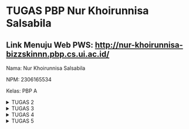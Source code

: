 # TUGAS PBP Nur Khoirunnisa Salsabila

## Link Menuju Web PWS: http://nur-khoirunnisa-bizzskinnn.pbp.cs.ui.ac.id/


Nama: Nur Khoirunnisa Salsabila

NPM: 2306165534

Kelas: PBP A

<details>
  <summary>TUGAS 2</summary>
 
 # **TUGAS 2**

Link Menuju Web PWS: http://nur-khoirunnisa-bizzskinnn.pbp.cs.ui.ac.id/

Nama: Nur Khoirunnisa Salsabila

NPM: 2306165534

Kelas: PBP A
  

### **No.1 Jelaskan bagaimana cara kamu mengimplementasikan checklist di atas secara step-by-step (bukan hanya sekadar mengikuti tutorial).**

Proses Pembuatan Proyek Django dan Inisiasi Proyek Django
1. Membuat direktori baru dengan nama ```happy-skin``` pada dekstop.
2. Membuka folder happy-skin dalam VSCode, kemudian membuka terminal shell (unix) atau git bash.
3. Buat virtual environment dengan menjalankan _command_ berikut:
 
   ```python -m venv env```
4. Mengaktifkan atau menyalakan virtual environment Python baru dengan _command_:
   
   ```env\Scripts\activate```
5. Mempersiapkan _Dependencies_ dengan cara membuat ```requirements.txt``` pada direktori ```happy-skin``` kemudian menambahkan isi _dependencies_
  ```
   django
   gunicorn
   whitenoise
   psycopg2-binary
   requests
   urllib3
  ```
6. Lanjutkan dengan melakukan instalasi ```requirements``` dengan _command_ berikut:

   ```pip install -r requirements.txt```
7. Membuat Proyek Django dengan nama ```happy_skin``` dengan _command_ berikut:

   ```django-admin startproject happy_skin .```
8. Menambahkan string ```ALLOWED_HOSTS = ["localhost", "127.0.0.1"]``` pada ```ALLOWED_HOSTS``` di
    ```settings.py```
9. Membuat aplikasi ```main``` dengan _command_:
    ```python manage.py startapp main```
10. Menambahkan nama aplikasi ke ```INSTALLED_APPS``` pada file ```settings.py``` di direktori ```happy-skin```
11. Me-_routing_ url pada file ```urls.py``` di direktori ```happy-skin``` sehingga isi file ```urls.py``` sekarang menjadi:
    ```
    from django.contrib import admin
    from django.urls import path, include
    urlpatterns = [
        path('admin/', admin.site.urls),
        path('', include('main.urls')),
    ]
12. Mengubah models.py menjadi:
     ```
    from django.db import models

    class Product(models.Model):
    name = models.CharField(max_length=255)
    price = models.IntegerField()
    description = models.TextField()
    stock = models.IntegerField()
    rating = models.DecimalField(max_digits=3, decimal_places=2, null=True, blank=True)
    ```
13. Melakukan migrasi dengan command:
    ```
    python manage.py makemigrations
    python manage.py migrate
    ```
14. Membuat direktori templates dan template ``html`` untuk laman ``main``:
    ```
      <h1>{{ app_name }} Happy Skin </h1>
      <h5>Name: </h5>
      <p>{{ name }}<p>
      <h5>NPM: </h5>
      <p>{{ npm }}<p>  
      <h5>Class: </h5>
      <p>{{ class }}<p>
    ```
15. Menambahkan fungsi untuk me-_render_ laman main pada file ``views.py`` di direktori ``main``:
    ```
      from django.shortcuts import render

      def show_main(request):
          context = {
              'app name': 'Happy Skin',
              'name': 'Nur Khoirunnisa Salsabila',
              'npm' : '2306165534',
              'class': 'PBP A'
          }

          return render(request, "main.html", context)
    ```
16. Melakukan _routing_ pada aplikasi ``main`` pada file ``urls.py`` di direktori ``main``:
    ```
    from django.urls import path
    from main.views import show_main
    
    app_name = 'main'
    
    urlpatterns = [
        path('', show_main, name='show_main'),
    ]
    ```
17. Mencoba menjalankan aplikasi pada _localhost_ dengan _command_:
    ```python manage.py runserver```
18. Membuat repository GitHub baru dengan nama ```icha-ecommerce``` dan visibilitas publik.
19. Menginisiasi direktori lokal ```happy-skin``` sebagai repositori Git
20. Menambahkan berkas ``.gitignore`` dan mengisinya dengan teks berikut:

```
  # Django
  *.log
  *.pot
  *.pyc
  __pycache__
  db.sqlite3
  media
  
  # Backup files
  *.bak
  
  # If you are using PyCharm
  # User-specific stuff
  .idea/**/workspace.xml
  .idea/**/tasks.xml
  .idea/**/usage.statistics.xml
  .idea/**/dictionaries
  .idea/**/shelf
  
  # AWS User-specific
  .idea/**/aws.xml
  
  # Generated files
  .idea/**/contentModel.xml
  .DS_Store
  
  # Sensitive or high-churn files
  .idea/**/dataSources/
  .idea/**/dataSources.ids
  .idea/**/dataSources.local.xml
  .idea/**/sqlDataSources.xml
  .idea/**/dynamic.xml
  .idea/**/uiDesigner.xml
  .idea/**/dbnavigator.xml
  
  # Gradle
  .idea/**/gradle.xml
  .idea/**/libraries
  
  # File-based project format
  *.iws
  
  # IntelliJ
  out/
  
  # JIRA plugin
  atlassian-ide-plugin.xml
  
  # Python
  *.py[cod]
  *$py.class
  
  # Distribution / packaging
  .Python build/
  develop-eggs/
  dist/
  downloads/
  eggs/
  .eggs/
  lib/
  lib64/
  parts/
  sdist/
  var/
  wheels/
  *.egg-info/
  .installed.cfg
  *.egg
  *.manifest
  *.spec
  
  # Installer logs
  pip-log.txt
  pip-delete-this-directory.txt
  
  # Unit test / coverage reports
  htmlcov/
  .tox/
  .coverage
  .coverage.*
  .cache
  .pytest_cache/
  nosetests.xml
  coverage.xml
  *.cover
  .hypothesis/
  
  # Jupyter Notebook
  .ipynb_checkpoints
  
  # pyenv
  .python-version
  
  # celery
  celerybeat-schedule.*
  
  # SageMath parsed files
  *.sage.py
  
  # Environments
  .env
  .venv
  env/
  venv/
  ENV/
  env.bak/
  venv.bak/
  
  # mkdocs documentation
  /site
  
  # mypy
  .mypy_cache/
  
  # Sublime Text
  *.tmlanguage.cache
  *.tmPreferences.cache
  *.stTheme.cache
  *.sublime-workspace
  *.sublime-project
  
  # sftp configuration file
  sftp-config.json
  
  # Package control specific files Package
  Control.last-run
  Control.ca-list
  Control.ca-bundle
  Control.system-ca-bundle
  GitHub.sublime-settings
  
  # Visual Studio Code
  .vscode/*
  !.vscode/settings.json
  !.vscode/tasks.json
  !.vscode/launch.json
  !.vscode/extensions.json
  .history
```
21. Melakukan ``add``, ``commit``, dan ``push`` dari direktori repositori lokal.
22. Mengakses halaman PWS dan membuat proyek baru dengan menekan tombol ```Create New Project```. Kemudian, isi ``Project Name`` dengan ``bizzskinnn``, lalu tekan ``Create New Project`` yang ada di bawahnya.
23. Menambahkan URL _deployment_ PWS pada file ``settings.py`` dan bagian ``ALLOWED_HOSTS`` sehingga menjadi:
    ```ALLOWED_HOSTS = ["localhost", "127.0.0.1", "nur-khoirunnisa-bizzskinnn.pbp.cs.ui.ac.id"]```
24. Menjalankan 3 perintah ini untuk push ke PWS:
    ```
    git remote add pws http://pbp.cs.ui.ac.id/nur.khoirunnisa/bizzskinnn
    git branch -M master
    git push pws master
    ```

### **No. 2 Buatlah bagan yang berisi _request client_ ke web aplikasi berbasis Django beserta responnya dan jelaskan pada bagan tersebut kaitan antara ``urls.py``, ``views.py``, ``models.py``, dan berkas ``html``.**
![Untitled](https://github.com/user-attachments/assets/2ae76eab-89fe-4ce8-9b79-954e93050457)



### **No. 3 Jelaskan fungsi git dalam pengembangan perangkat lunak!**

Git adalah alat yang membantu pengembang perangkat lunak mengelola dan melacak perubahan kode secara efisien. Dalam sebuah tim, Git memungkinkan setiap anggota untuk bekerja secara mandiri pada berbagai bagian proyek tanpa saling mengganggu. Dengan sistem ini, setiap perubahan yang dilakukan akan tersimpan dalam catatan yang jelas, sehingga memudahkan untuk kembali ke versi sebelumnya jika diperlukan. Git juga mendukung pengembangan paralel dengan fitur _branching_, yang memungkinkan pengembangan fitur baru secara terpisah sebelum digabungkan kembali ke proyek utama (_merge_). Git juga sering digunakan bersama dengan alat CI/CD (_Continuous Integration_/_Continuous Deployment_) untuk mengotomatisasi pengujian dan penyebaran kode. Setiap kali kode di-_commit_, CI/CD dapat otomatis menjalankan tes dan menyebarkan versi terbaru aplikasi ke server.
Kemudian, jika terjadi kesalahan atau _bug_ Git memungkinkan pengembang untuk kembali ke versi sebelumnya dari kode yang diketahui berfungsi dengan baik, sehingga dapat mengurangi risiko kehilangan kode atau waktu ketika menghadapi masalah. Lalu, Git adalah sistem kontrol versi terdistribusi, artinya setiap pengembang memiliki salinan lengkap dari seluruh riwayat proyek. Pada Git, setiap perubahan pada kode disertai dengan pesan _commit_ yang mendokumentasikan apa yang telah dilakukan, sehingga memudahkan untuk melacak histori pengembangan proyek dan memahami alasan di balik perubahan tertentu.

### **No. 4 Menurut Anda, dari semua framework yang ada, mengapa framework Django dijadikan permulaan pembelajaran pengembangan perangkat lunak?**

Menurut saya mengapa _framework_ Django yang dijadikan permulaan pembelajaran pengembangan perangkat lunak adalah karena pertama Django punya banyak fitur _built-in _yang siap pakai ('_batteries included_'), sehingga memungkinkan para pemula untuk langsung fokus pada pengembangan aplikasi tanpa perlu menghabiskan banyak waktu untuk mengatur hal-hal dasar. Kedua, Django dikenal memiliki dokumentasi yang sangat lengkap dan mudah dipahami, sehingga akan sangat membantu pemula yang sedang belajar karena mereka bisa dengan cepat menemukan panduan atau contoh penggunaan fitur-fitur yang ada. Ketiga, Django punya pola arsitektur MVT (_Model-View-Template_) yang membantu pemula memahami konsep dasar dalam pengembangan aplikasi web. Keempat, Django digunakan oleh banyak perusahaan besar dan proyek _open-source_, yang berarti belajar Django memberi pemula pengalaman langsung dengan teknologi yang relevan di industri. Kelima, Django memiliki komunitas yang besar dan aktif, sehingga memudahkan pemula untuk mendapatkan bantuan, menemukan tutorial, atau mengakses berbagai pustaka tambahan yang bisa mempercepat proses belajar.

### **No. 5 Mengapa model pada Django disebut sebagai ORM?**
Model pada Django disebut sebagai ORM (_Object-Relational Mapping_) karena Django menggunakan teknik pemetaan objek relasional untuk menghubungkan antara tabel dalam basis data relasional (seperti MySQL, PostgreSQL, SQLite, dll.) dengan objek-objek dalam bahasa pemrograman Python. ORM memungkinkan pengembang untuk bekerja dengan data menggunakan objek Python daripada menulis query SQL secara langsung. Sederhananya, ORM Django hanyalah cara untuk membuat SQL secara _pythonic_ untuk mengambil dan memanipulasi data dari database. Kemudian mendapatkan hasil dengan gaya pemrograman Python yang mudah dipahami. 

</details>

<details>
  <summary>TUGAS 3</summary>

# **TUGAS 3**

Link Menuju Web PWS: http://nur-khoirunnisa-bizzskinnn.pbp.cs.ui.ac.id/

Nama: Nur Khoirunnisa Salsabila

NPM: 2306165534

Kelas: PBP A

### **1. Jelaskan mengapa kita memerlukan data delivery dalam pengimplementasian sebuah platform?**

Data delivery sangat penting dalam pengembangan platform, terutama yang berbasis web atau aplikasi. Data tidak hanya disimpan, tetapi juga perlu dikirim dan diterima antara server dan client (baik itu browser maupun aplikasi). Sebagai contoh, ketika user melakukan request untuk melihat produk, server akan mengirimkan data produk tersebut ke client untuk ditampilkan. Tanpa data delivery yang efisien, interaksi antara user dan platform akan terganggu, yang dapat berdampak buruk pada pengalaman pengguna.

Data tidak hanya disajikan secara visual dalam bentuk HTML, tetapi juga perlu diantarkan (dikirim dan diterima) dalam format yang sesuai. Pada platform modern, JSON dan XML menjadi format yang umum digunakan untuk mengirim data dalam bentuk yang mudah dipahami oleh berbagai aplikasi dan sistem, terutama selama interaksi antara client dan server.

Kaitan data delivery dalam pengembangan platform dapat dijelaskan sebagai berikut:

* Dalam pengembangan platform seperti aplikasi e-commerce, setiap kali user menambahkan produk ke keranjang atau mengecek daftar produk, platform harus mengirimkan data tersebut dari server ke client (browser atau aplikasi mobile).
* Data ini bisa dikirim dalam bentuk JSON atau XML, tergantung kebutuhan, untuk menyampaikan informasi seperti harga, deskripsi, atau rating produk.
* Penggunaan XML dan JSON dalam proses data delivery memastikan bahwa data yang dikirimkan dari server dapat diinterpretasikan dengan benar oleh client, begitu juga sebaliknya.

Oleh karena itu, hubungan data delivery dengan pengembangan platform adalah memastikan informasi dapat disampaikan dengan tepat dari satu bagian sistem ke bagian lainnya (misalnya dari server ke browser) menggunakan format data yang efisien seperti JSON atau XML.


### **2. Menurutmu, mana yang lebih baik antara XML dan JSON? Mengapa JSON lebih populer dibandingkan XML?**

| Kriteria         | XML (Extensible Markup Language)                                   | JSON (JavaScript Object Notation)                                |
|------------------|--------------------------------------------------------------------|-----------------------------------------------------------------|
| Struktur         | Berbasis tag mirip dengan HTML, lebih verbose karena setiap data ditutup dengan tag. | Berbasis key-value pairs, lebih sederhana dan mudah dibaca manusia. |
| Ukuran           | Lebih besar karena adanya penutup tag untuk setiap elemen.         | Lebih kecil dan ringan dibandingkan XML karena tidak ada tag penutup. |
| Kecepatan Parsing| Parsing cenderung lebih lambat karena struktur yang lebih kompleks. | Parsing lebih cepat, terutama dalam aplikasi berbasis JavaScript. |
| Dukungan         | Banyak digunakan di sistem enterprise dan lama.                    | Lebih banyak digunakan di aplikasi modern dan web service.        |
| Ekstensi         | Mendukung skema yang lebih kompleks, dapat menampung data terstruktur yang lebih dalam. | Terbatas pada data yang lebih sederhana. Namun, mudah dikombinasikan dengan format lain. |
| Penggunaan       | Cocok untuk dokumen besar dan data yang memerlukan validasi skema. | Lebih cocok untuk data ringan dan komunikasi antara client-server. |
| Keamanan         | Cenderung lebih rentan terhadap serangan XML External Entity (XXE) dan parsing lebih rumit. | Lebih aman secara default, namun masih perlu validasi untuk memastikan keamanan. |
| Populer untuk    | Aplikasi legacy dan enterprise systems.                            | Aplikasi web modern, API, dan mobile apps.                        |

### Kesimpulan: Mana yang Lebih Baik antara XML dan JSON?

Sebenarnya hal ini kembali lagi ke kebutuhan masing-masing.

   * Jika bekerja dengan aplikasi web modern, terutama yang melibatkan banyak interaksi client-server dan JavaScript, JSON adalah opsi yang lebih baik dibandingkan XML. Mengapa? Hal ini dikarenakan JSON lebih ringkas, cepat, dan mudah  digunakan di banyak platform.
   * Namun, jika perlu mengelola dokumen yang sangat terstruktur dan kompleks dengan banyak validasi skema, XML mungkin lebih cocok karena XML mendukung lebih banyak fitur yang dibutuhkan untuk dokumen yang lebih rumit.
   * Akan tetapi, JSON lebih baik dalam hal kecepatan, kesederhanaan, dan efisiensi, sehingga bisa disimpulkan JSON lebih baik dibandingkan XML.

### Mengapa JSON Lebih Populer Dibandingkan XML?

   * JSON memiliki sintaks yang lebih sederhana dan lebih ringan dibandingkan dengan format lain seperti XML. Hal ini membuatnya lebih efisien.
   * JSON lebih mudah dibaca sehingga sangat membantu saat debugging
   * Hampir semua bahasa pemrograman modern memiliki dukungan bawaan untuk parsing dan menghasilkan JSON.
   * JSON dapat di-parse dengan mudah oleh JavaScript, bahasa yang digunakan di mayoritas webapp.


### **3. Jelaskan fungsi dari method is_valid() pada form Django dan mengapa kita membutuhkan method tersebut?**

Method `is_valid()` di Django digunakan untuk memastikan data yang diinput oleh pengguna sesuai dengan aturan yang sudah ditetapkan di form. Kalau data yang dimasukkan benar/data yang dimasukkan valid, method ini akan mengembalikan `True`, dan kita bisa lanjut menyimpan datanya ke database. Tapi kalau ada yang salah/data tidak valid, Django akan kasih pesan error yang relevan supaya pengguna tahu apa yang perlu diperbaiki. Fungsi ini sangat penting supaya data yang masuk selalu sesuai (integritas data terjamin) dan memastikan bahwa data yang masuk ke database sesuai dengan aturan yang telah ditentukan, sehingga pengembang tidak perlu menulis validasi secara manual untuk setiap input pengguna. Jadi, semuanya lebih aman dan terkontrol.

### **4. Mengapa kita membutuhkan csrf_token saat membuat form di Django? Apa yang dapat terjadi jika kita tidak menambahkan csrf_token pada form Django? Bagaimana hal tersebut dapat dimanfaatkan oleh penyerang?**

`csrf_token` adalah nilai unik yang dihasilkan secara acak dan disematkan ke dalam form sebagai lapisan keamanan tambahan. Token ini melindungi aplikasi dari serangan CSRF (Cross-Site Request Forgery) dengan memastikan bahwa setiap permintaan yang dikirim berasal dari pengguna yang sah, bukan dari penyerang yang mencoba mengeksploitasi sesi pengguna yang telah diautentikasi. Ketika server menerima permintaan, token yang dikirim akan diperiksa apakah sesuai dengan token yang disimpan di sesi pengguna. Jika token tidak valid atau tidak ada, permintaan akan ditolak, sehingga mencegah tindakan berbahaya yang mungkin dilakukan oleh penyerang. Tanpa `csrf_token`, seorang penyerang bisa memanfaatkan sesi pengguna yang valid untuk menjalankan aksi yang tidak diinginkan, seperti mengubah data atau melakukan transaksi tanpa sepengetahuan pengguna, dengan memanfaatkan link jahat.

### **5. Jelaskan bagaimana cara kamu mengimplementasikan checklist di atas secara step-by-step (bukan hanya sekadar mengikuti tutorial).**

1. **Membuat Forms**
   * Membuat file ``forms.py`` pada direktori ``main`` 
   * Tambahkan fields dari ``forms`` yang berasal dari class ``Product`` yang telah dideklarasikan di models.py.
   ```
   from django.forms import ModelForm
   from main.models import Product

   class ProductForm(ModelForm):
       class Meta:
           model = Product
           fields = ["name", "price", "description", "skin_type", "stock", "rating"]
  
2. Membuat method/fungsi baru di ``views.py`` dengan nama ``create_product``untuk menambah entri database pada direktori ``main``
   ```
   def create_product(request):
    form = ProductForm(request.POST or None)

    if form.is_valid() and request.method == "POST":
        form.save()
        return redirect('main:show_main')
    else:
        print(form.errors)

    context = {'form': form}
    return render(request, "create_product.html", context)


  Fungsi ini nantinya akan merender tampilan dari form pada sebuah template HTML.
   
3. Membuat template HTML untuk ``create_product`` sebagai template untuk form yang akan dirender oleh fungsi ``create_product``
   ```
   {% extends 'base.html' %} 
   {% block content %}
   <h1>Add New Product</h1>
   
   <form method="POST">
     {% csrf_token %}
     <table>
       {{ form.as_table }}
       <tr>
         <td></td>
         <td>
           <input type="submit" value="Add Product" />
         </td>
       </tr>
     </table>
   </form>
   
   {% endblock %}
   

4. Menambahkan folder ``templates`` di direktori utama dan ``base.html`` sebagai basis dari laman-laman lain
   
5. Menambahkan lokasi folder ``templates`` tersebut ke ``settings.py`` di direktori ``happyskin``
   ```
   ...
   'DIRS': [BASE_DIR / 'templates'],
   ...

6. Mengimplementasikan database ke dalam laman utama ``main.html`` dan juga menjadi perpanjangan dari ``base.html`` di direktori utama
   ```
   ...
       <table>
            <tr>
                <th class="nama-produk">Nama Produk</th>
                <th class="harga-produk">Harga Produk</th>
                <th class="deskripsi-produk">Deskripsi Produk</th>
                <th class="tipe-kulit">Tipe Kulit</th>
                <th class="stok-produk">Stok Produk</th>
                <th class="rating-produk">Rating Produk</th>
            </tr>
            {% for product in products %}
            <tr>
                <td class="nama-produk">{{ product.name }}</td>
                <td class="harga-produk">{{ product.price }}</td>
                <td class="deskripsi-produk">{{ product.description }}</td>
                <td class="tipe-kulit">{{ product.skin_type }}</td>
                <td class="stok-produk">{{ product.stock }}</td>
                <td class="rating-produk">{{ product.rating }}</td>
            </tr>
            {% endfor %}
        </table>
        ...
   
7. Menambahkan Button pada ``main.html``
   ```
   <a href="{% url 'main:create_product' %}">
            <button>Tambah Produk Baru</button>
        </a>
  tombol pada halaman ``main.html`` nantinya akan mengarahkan pengguna ke halaman yang berisi form untuk menambahkan produk. 
  
8. Menambahkan Fungsi/Method Tampilan dalam Format XML, JSON, XML id, dan JSON id pada file di ``views.py`` pada direktori ``main``
   ```
   def show_xml(request):
    data = Product.objects.all()
    return HttpResponse(serializers.serialize("xml", data), content_type="application/xml")

   def show_json(request):
       data = Product.objects.all()
       return HttpResponse(serializers.serialize("json", data), content_type="application/json")
   
   def show_xml_by_id(request, id):
       data = Product.objects.filter(pk=id)
       return HttpResponse(serializers.serialize("xml", data), content_type="application/xml")
   
   def show_json_by_id(request, id):
       data = Product.objects.filter(pk=id)
       return HttpResponse(serializers.serialize("json", data), content_type="application/json")
  Fungsi ini akan mengambil data dari database menggunakan serializer dan mengubahnya menjadi format XML atau JSON.
   
9. Merouting URL yang bersangkutan di file ``urls.py`` pada direktori ``main``
   ```
   urlpatterns = [
    path('', show_main, name='show_main'),
    path('create-product', create_product, name='create_product'),
    path('xml/', show_xml, name='show_xml'),
    path('json/', show_json, name='show_json'),
    path('xml/<str:id>/', show_xml_by_id, name='show_xml_by_id'),
    path('json/<str:id>/', show_json_by_id, name='show_json_by_id'),
   ]
   
10. Menjalankan aplikasi pada localhost dengan command:
    ```
    pyhthon manage.py runserver

11. Membuka ``http://localhost:8000/`` di browser dan juga di POSTMAN 


## **Mengakses keempat URL di poin 2 menggunakan Postman, membuat screenshot dari hasil akses URL pada Postman, dan menambahkannya ke dalam README.md.**

### Postman XML
![image](https://github.com/user-attachments/assets/93a6cd2b-8914-44a4-98d8-78a50ea878d9)
### Postman JSON
![image](https://github.com/user-attachments/assets/ac237e68-77c0-40f7-ac2d-98b492b7b623)
### Postman XML By ID
![image](https://github.com/user-attachments/assets/9faf96b0-0957-4ee1-a8ad-ada2f2667c3e)
### Postman JSON By ID
![image](https://github.com/user-attachments/assets/5ccd6173-73ba-408d-8a44-dc5d1b7c5ca6)



</details>


<details>
  <summary>TUGAS 4</summary>
 
 # **TUGAS 4**



---

## 1. **Perbedaan antara `HttpResponseRedirect()` dan `redirect()`**

* ``HttpResponseRedirect():``
  - Kelas yang digunakan untuk mengembalikan respons HTTP yang mengarahkan pengguna ke URL tertentu.
  - Membutuhkan URL sebagai argumen.
  - Penggunaan kelas ini memberikan kontrol lebih terhadap respons HTTP, terutama jika ada kebutuhan untuk menjalankan mekanisme tambahan sebelum mengirimkan respons. Dengan demikian, fungsinya lebih dari sekadar pengalihan halaman.
  - Pada fungsi ``login_user``, ``HttpResponseRedirect()`` digunakan karena saya ingin menambahkan cookie ke dalam respons sebelum mengembalikannya. Sehingga, respons dapat dimodifikasi terlebih dahulu sebelum dikirimkan kembali ke pengguna (dialihkan ke halaman ``show_main``), seperti terlihat dari cara kelas tersebut dipanggil dan disimpan dalam variabel response terlebih dahulu.
      ```python
      def login_user(request):
         if request.method == 'POST':
            form = AuthenticationForm(data=request.POST)
      
            if form.is_valid():
              user = form.get_user()
              login(request, user)
              response = HttpResponseRedirect(reverse("main:show_main"))
              response.set_cookie('last_login', str(datetime.datetime.now()))
              return response
            ...
      ```

- ``redirect()``: 
  - Fungsi shortcut yang lebih fleksibel dibanding ``HttpResponseRedirect()``.
  - Bisa menerima URL, nama view, atau objek model sebagai argumen, dan Django akan mengatur detail pengarahannya secara otomatis. Dengan demikian dapat dikatakan sebagai fungsi di Django yang membantu routing menjadi lebih sederhana.
  - Pada fungsi ``register``, saya menggunakan ``redirect()`` karena tujuannya hanya untuk langsung mengarahkan pengguna ke halaman login setelah selesai mendaftar. Saya tidak perlu menentukan URL secara spesifik atau menambahkan mekanisme tambahan. Penggunaan ``redirect()`` membuat kode lebih sederhana dan mudah dibaca, karena hanya perlu melakukan pengalihan halaman tanpa fungsionalitas tambahan.
      ```python
      def register(request):
        form = UserCreationForm()
    
        if request.method == "POST":
            form = UserCreationForm(request.POST)
            if form.is_valid():
                form.save()
                messages.success(request, 'Your account has been successfully created!')
                return redirect('main:login')
            ...
      ```

## 2. **Cara Kerja Penghubungan Model Product dengan User**

- Model `Product` memiliki field `user` yang merupakan `ForeignKey` ke model `User`. Artinya, setiap instance `Product` terkait dengan satu instance `User`.
- ForeignKey memungkinkan terjadinya hubungan banyak-ke-satu (many-to-one), yang artinya beberapa produk (Product) bisa dimiliki oleh satu pengguna (User).
- Django menyediakan mekanisme `on_delete=models.CASCADE`, yang berarti jika pengguna dihapus, semua produk terkait juga akan dihapus dari database.
  ```python
    import uuid
    from django.db import models
    from django.contrib.auth.models import User
    
    # Create your models here.
    class Product(models.Model):
        user = models.ForeignKey(User, on_delete=models.CASCADE)
    ...
  ```

- Salah satu praktik terbaik dalam web e-commerce adalah menampilkan produk sesuai dengan pengguna yang sedang login (terpersonalisasi). Oleh karena itu, di bagian `view`, produk harus difilter agar hanya produk milik pengguna yang terautentikasi yang ditampilkan. Pada fungsi `show_main`, lakukan filter produk berdasarkan `request.user`.
- Ketika pengguna membuat produk baru, produk tersebut secara otomatis akan terhubung dengan pengguna yang sedang login, karena properti user telah ditambahkan ke instance produk sebelum disimpan.
    ```python
    @login_required(login_url='/login')
    def show_main(request):
        products = Product.objects.filter(user=request.user)
    ...
  ```
    ```python
    def create_product(request):
      form = ProductForm(request.POST or None)
  
      if form.is_valid() and request.method == "POST":
          product = form.save(commit=False)
          product.user = request.user
          product.save()
          return redirect('main:show_main')
  
      context = {'form': form}
      return render(request, "create_product.html", context)
  ```

## 3. **Perbedaan antara Authentication dan Authorization & Implementasi Authentication dan Authorization di Django**

- **Authentication**
  * Proses verifikasi identitas pengguna, biasanya melalui username dan password.
- **Authorization**
  * Proses menentukan hak akses pengguna setelah mereka terautentikasi, yaitu menentukan apa yang dapat dan tidak dapat dilakukan oleh pengguna.
- **Implementasi Authentication dan Authorization di Django**
  * Contoh alurnya: Setelah pengguna login (authentication), aplikasi menentukan apa yang bisa diakses pengguna tersebut (authorization).
  * Misalnya, saya pernah mendaftar ke BizzSkin dengan username Chacha. Proses authentication akan mengecek, 'apakah ini benar-benar akun Chacha?'. Lalu, authorization akan mempertanyakan, 'apakah username Chacha memiliki izin untuk mengakses halaman admin e-commerce atau mengedit data produk?'.
  * **Authentication:**
    Django menggunakan sistem autentikasi bawaan untuk memverifikasi kredensial pengguna.
    ```python
    from django.contrib.auth import authenticate, login
    
    form = AuthenticationForm(data=request.POST)
    if form.is_valid():
        user = form.get_user()
        login(request, user)
    ```
  * **Authorization:**
    Authorization di Django menggunakan decorators dan mixins untuk mengatur hak akses pengguna. Contoh menggunakan `@login_required` decorator:
    ```python
    from django.contrib.auth.decorators import login_required
    
     @login_required(login_url='/login')
     def show_main(request):
    ```

## 4. **Bagaimana Django Mengingat Pengguna yang Telah Login, Kegunaan lain dari cookies, dan apakah semua cookies aman digunakan?**

**Cara Django Mengingat Pengguna yang Telah Login**
- Django menggunakan **sessions** dan **cookies** untuk mengingat pengguna yang telah login.

  Penjelasan:
  Setelah pengguna berhasil login, Django menggunakan mekanisme sesi (session) untuk mengidentifikasi mereka. Data sesi sebenarnya disimpan di server, sedangkan browser pengguna hanya menyimpan session ID dalam bentuk cookie. Ketika pengguna membuat permintaan (request) ke server, browser akan mengirimkan session ID tersebut, dan Django akan mencocokkannya dengan informasi di server untuk mengidentifikasi pengguna yang sedang login. Proses ini dilakukan setiap kali pengguna mengakses halaman baru tanpa perlu login ulang. 
- Saat pengguna berhasil login, Django membuat sesi baru dan menyimpan ID sesi di dalam cookie pengguna.

  Penjelasan:
  Setelah login, Django mengirimkan cookie yang berisi session ID ke browser pengguna. Django kemudian menggunakan cookie ini untuk mengakses informasi sesi. Ketika pengguna membuka halaman lain di situs web, browser secara otomatis mengirimkan cookie tersebut dalam setiap request, memungkinkan Django untuk mengenali pengguna yang telah login.
- Setiap kali pengguna membuat permintaan baru, cookie ini dikirimkan kembali ke server, dan server menggunakan ID sesi untuk mengidentifikasi pengguna tersebut.

  Penjelasan:
  Defaultnya, Django mengingat pengguna selama sesi berjalan. Jika pengguna menutup browser atau durasi sesi habis, mereka harus login kembali. Namun, Django bisa dikonfigurasi untuk memperpanjang waktu login pengguna, misalnya dengan fitur "remember me" yang memperpanjang masa aktif sesi.
  

**Kegunaan Lain dari Cookies:**

Selain digunakan untuk mengingat pengguna yang telah login, cookies memiliki berbagai kegunaan lain, antara lain:

- **Menyimpan Preferensi Pengguna:** Cookies dapat digunakan untuk menyimpan preferensi pengguna seperti tema, bahasa, atau pengaturan tampilan lainnya.
- **Pelacakan dan Analitik:** Cookies sering digunakan untuk melacak aktivitas pengguna di situs web untuk tujuan analitik dan pemasaran. Cookies bisa digunakan untuk mengumpulkan data statistik tentang pengunjung, yang kemudian dianalisis untuk mengukur performa dan meningkatkan pengalaman pengguna di situs.
- **Keranjang Belanja:** Dalam aplikasi e-commerce, cookies dapat digunakan untuk menyimpan item yang ditambahkan ke keranjang belanja oleh pengguna.
- **Personalisasi Konten:** Cookies dapat digunakan untuk menyajikan konten yang dipersonalisasi berdasarkan aktivitas dan preferensi pengguna sebelumnya. Selain itu, third-party cookies sering digunakan oleh layanan iklan untuk menampilkan iklan yang dipersonalisasi berdasarkan perilaku pengguna di berbagai situs web. 
- **Otentikasi Sesi**: Cookies digunakan untuk menyimpan token sesi yang memungkinkan pengguna tetap login saat mereka menavigasi situs web.

**Apakah Semua Cookies Aman Digunakan?**

Tidak semua cookies aman digunakan, terutama jika tidak dikonfigurasi dengan benar. Ada beberapa risiko keamanan yang terkait dengan penggunaan cookies:

- XSS (Cross-Site Scripting): Jika situs web rentan terhadap serangan XSS, penyerang dapat menyuntikkan skrip berbahaya yang mencuri cookies pengguna.
- CSRF (Cross-Site Request Forgery): Cookies dapat digunakan dalam serangan CSRF di mana penyerang membuat permintaan berbahaya atas nama pengguna yang terautentikasi.
- Penyadapan Data: Jika cookies tidak dienkripsi dan dikirim melalui koneksi HTTP yang tidak aman, mereka dapat disadap oleh penyerang.
  
**Cara Mengamankan Cookies**
Django menyediakan beberapa pengaturan untuk membuat cookies lebih aman:

- HttpOnly: Mengatur cookie sebagai HttpOnly mencegah akses cookie melalui JavaScript, mengurangi risiko XSS.
  ``SESSION_COOKIE_HTTPONLY = True``
- Secure: Mengatur cookie sebagai Secure memastikan bahwa cookie hanya dikirim melalui koneksi HTTPS, mengurangi risiko penyadapan data.
  ``SESSION_COOKIE_SECURE = True``
- SameSite: Mengatur atribut SameSite pada cookie membantu mencegah serangan CSRF dengan membatasi pengiriman cookie ke permintaan lintas situs.
  ``SESSION_COOKIE_SAMESITE = 'Lax'``

*Kesimpulan:*
Cookies yang mengandung informasi sensitif, seperti session ID, sebaiknya diberi atribut HttpOnly, sehingga tidak bisa diakses oleh JavaScript dan mengurangi risiko serangan cross-site scripting (XSS). Selain itu, cookies yang dikirim melalui koneksi aman (HTTPS) harus memiliki atribut Secure, untuk memastikan cookies hanya dikirim melalui koneksi yang terenkripsi. Atribut SameSite juga penting, karena mencegah cookies dikirimkan dalam permintaan lintas situs, melindungi dari serangan cross-site request forgery (CSRF). Cookies pihak ketiga yang digunakan untuk iklan atau pelacakan bisa dianggap mengganggu privasi, dan beberapa browser kini memblokir cookies ini secara otomatis.

## 5. **Jelaskan bagaimana cara kamu mengimplementasikan checklist di atas secara step-by-step (bukan hanya sekadar mengikuti tutorial).**

**1. Membuat Fungsi dan Form Registrasi**
- Membuat fungsi `register` ke dalam `views.py` yang ada pada subdirektori `main`. Tujuannya untuk membuat formulir registrasi secara otomatis dan menghasilkan akun pengguna ketika data di-submit dari form.
  ```python
  from django.contrib.auth.forms import UserCreationForm
  from django.contrib import messages

  ...
  def register(request):
    form = UserCreationForm()

    if request.method == "POST":
        form = UserCreationForm(request.POST)
        if form.is_valid():
            form.save()
            messages.success(request, 'Your account has been successfully created!')
            return redirect('main:login')
    context = {'form':form}
    return render(request, 'register.html', context)
  ...
  ```
- Membuat file `register.html` pada direktori `main/templates`.
  ```html
  {% extends 'base.html' %}

  {% block meta %}
  <title>Register</title>
  {% endblock meta %}
  
  {% block content %}
  
  <div class="login">
    <h1>Register</h1>
  
    <form method="POST">
      {% csrf_token %}
      <table>
        {{ form.as_table }}
        <tr>
          <td></td>
          <td><input type="submit" name="submit" value="Daftar" /></td>
        </tr>
      </table>
    </form>
  
    {% if messages %}
    <ul>
      {% for message in messages %}
      <li>{{ message }}</li>
      {% endfor %}
    </ul>
    {% endif %}
  </div>
  
  {% endblock content %}
  ```
- Melakukan routing untuk `register` di `urls.py` yang ada pada subdirektori `main`
  ```python
  from main.views import register

  urlpatterns = [
     ...
     path('register/', register, name='register'),
   ]
  ```

**2. Membuat Fungsi Login**
- Buat fungsi `login_user` di `views.py` yang ada pada subdirektori `main`.
- Tambahkan import `authenticate`, `login`, dan `AuthenticationForm` pada bagian paling atas.
  ```python
  from django.contrib.auth.forms import UserCreationForm, AuthenticationForm
  from django.contrib.auth import authenticate, login
  ...
  def login_user(request):
   if request.method == 'POST':
      form = AuthenticationForm(data=request.POST)

      if form.is_valid():
            user = form.get_user()
            login(request, user)
            return redirect('main:show_main')

   else:
      form = AuthenticationForm(request)
   context = {'form': form}
   return render(request, 'login.html', context)
  ...
  ```
  - Setelah berhasil login, set cookie `last_login.` dan fungsi `login_user` menjadi seperti berikut:
    ```python
    from django.contrib.auth.forms import AuthenticationForm
    from django.contrib.auth import authenticate, login
    import datetime
    
    def login_user(request):
        if request.method == 'POST':
            form = AuthenticationForm(data=request.POST)
            if form.is_valid():
                user = form.get_user()
                login(request, user)
                response = HttpResponseRedirect(reverse("main:show_main"))
                response.set_cookie('last_login', str(datetime.datetime.now()))
                return response
        else:
            form = AuthenticationForm()
        return render(request, 'login.html', {'form': form})
    ```
- Membuat file `login.html` pada direktori `main/templates`.
  ```html
  {% extends 'base.html' %}

  {% block meta %}
  <title>Login</title>
  {% endblock meta %}
  
  {% block content %}
  <div class="login">
    <h1>Login</h1>
  
    <form method="POST" action="">
      {% csrf_token %}
      <table>
        {{ form.as_table }}
        <tr>
          <td></td>
          <td><input class="btn login_btn" type="submit" value="Login" /></td>
        </tr>
      </table>
    </form>
  
    {% if messages %}
    <ul>
      {% for message in messages %}
      <li>{{ message }}</li>
      {% endfor %}
    </ul>
    {% endif %} Don't have an account yet?
    <a href="{% url 'main:register' %}">Register Now</a>
  </div>
  
  {% endblock content %}
  ```
-Melakukan routing untuk `login` di `urls.py` yang ada pada subdirektori `main`
  ```python
  from main.views import login_user

  urlpatterns = [
    ...
    path('login/', login_user, name='login'),
  ]
  ```

**3. Membuat Fungsi Logout**
- Buat fungsi `logout_user` di `views.py` yang ada pada subdirektori `main`.
- Tambahkan import `logout` pada bagian paling atas.
  ```python
  from django.contrib.auth import logout
  ...
  def logout_user(request):
    logout(request)
    return redirect('main:login')
  ```
- Menambahkan potongan kode berikut pada file `main.html` pada direktori `main/templates`.
  ```html
    ...
    <a href="{% url 'main:logout' %}">
      <button>Logout</button>
    </a>
    ...
  ```
-Melakukan routing untuk `logout` di `urls.py` yang ada pada subdirektori `main`
  ```python
  from main.views import logout_user

  urlpatterns = [
    ...
    path('logout/', logout_user, name='logout'),
  ]
  ```

**4. Merestriksi Akses Halaman Main**
- Menambahkan import decorator `login_required` pada bagian paling atas di `views.py` yang ada pada subdirektori `main`.
- Menambahkan potongan kode `@login_required(login_url='/login')` di atas fungsi `show_main` agar halaman `main` hanya dapat diakses oleh pengguna yang sudah login (terautentikasi).
  ```python
  from django.contrib.auth.decorators import login_required
  
  ...
  @login_required(login_url='/login')
  def show_main(request):
  ...
  ```
**5. Menghubungkan Model `Product` dengan `User`**
- Menambahkan kode berikut di `models.py` yang ada pada subdirektori `main.
  ```python
  ...
  from django.contrib.auth.models import User
  ...
  
  class Product(models.Model):
      user = models.ForeignKey(User, on_delete=models.CASCADE)
  ...
  ```
Potongan kode di atas mendefinisikan model `Product` yang memiliki relasi banyak-ke-satu (many-to-one) dengan model `User` dari Django. Yang berarti setiap instance `Product` terkait dengan satu instance `User`. Relasi ini diimplementasikan menggunakan ForeignKey.

- Mengubah potongan kode pada fungsi `create_product` menjadi kode berikut:
  ```python
  def create_product(request):
    form = ProductForm(request.POST or None)

    if form.is_valid() and request.method == "POST":
        product = form.save(commit=False)
        product.user = request.user
        product.save()
        return redirect('main:show_main')

    context = {'form': form}
    return render(request, "create_product.html", context)
    ...
    ```
-Mengubah value dari `product` dan `context` pada fungsi `show_main` menjadi seperti berikut:
  ```python
  @login_required(login_url='/login')
  def show_main(request):
      products = Product.objects.filter(user=request.user)
  
      context = {
          'name': request.user.username,
          ...
  ```
**6. Melakukan Migrasi**
- Simpan semua perubahan, dan lakukan migrasi model dengan  `python manage.py makemigrations`.
- Lakukan `python manage.py migrate `untuk mengaplikasikan migrasi yang dilakukan pada poin sebelumnya.

**7. Import OS dan ganti variabel DEBUG dari berkas `settings.py`.**
```python
import os
...
PRODUCTION = os.getenv("PRODUCTION", False)
DEBUG = not PRODUCTION
....
```

**8. Menjalankan Proyek Django dengan command `python manage.py runserver` dan buka `http://localhost:8000/ ` di browser untuk melihat hasilnya.** 

## Bukti 2 akun yang telah di register dengan 3 dummy data
![image](https://github.com/user-attachments/assets/07466bec-6e82-48fb-84f2-8b54b6e94a65)
![image](https://github.com/user-attachments/assets/55cecf72-9a8f-4e75-b196-4eca7b8fcc0a)

</details>


<details>
  <summary>TUGAS 5</summary>

# **TUGAS 5**

---

## 1. **Jika terdapat beberapa CSS selector untuk suatu elemen HTML, jelaskan urutan prioritas pengambilan CSS selector tersebut!**

1. Inline Styles
   * CSS yang ditulis langsung dalam atribut `style` pada elemen HTML memiliki tingkat prioritas tertinggi.
   * Contoh:
     ```html
     <p style="color: pink;">This is a paragraph.</p>
     ```
     ```html
     <div style="color: red;">This text is red.</div>
     ```
2.  ID Selectors:
   * Styles yang didefinisikan menggunakan `#id`.
   * Selector yang menggunakan ID lebih prioritas dibandingkan selector dengan class, atribut, atau type (tag).
   * Contoh:
     ```html
     #header {
        background-color: blue;
      }
     ```
     ```html
     <div id="header">This background is blue.</div>
     ```
     ```html
     #myId {
        color: blue;
      }
     ```
     
3. Class, Attribute, dan Pseudo-class Selectors:
   * Class Selectors:
     - Styles yang didefinisikan menggunakan `.class`.
     - Prioritas: Class selectors memiliki prioritas lebih rendah dibandingkan ID selectors tetapi lebih tinggi daripada type selectors.
     - Setara dengan Attribute dan Pseudo-class Selectors.
     - Contoh:
       ```html
        .highlight {
          color: yellow;
        }
        ```
        ```html
        <p class="highlight">This text is yellow.</p>
        ```
        
    * Attribute Selectors:
      - Definisi: Styles yang didefinisikan menggunakan `[attribute=value]`.
      - Prioritas: Attribute selectors memiliki prioritas yang sama dengan class selectors.
      - Contoh:
        ```html
        [type="text"] {
          border: 1px solid black;
        }
        ```
        ```html
        <input type="text" />
        ```
    * Pseudo-classes:
      - Definisi: Styles yang didefinisikan menggunakan `:pseudo-class`.
      - Prioritas: Pseudo-classes memiliki prioritas yang sama dengan class selectors dan attribute selectors.
      - Contoh:
        ```html
        a:hover {
          color: green;
        }
        ```
        ```html
        <a href="#">Hover over me!</a>
        ```
4. Type Selectors dan Pseudo-element Selectors:
   * Type Selectors:
      - Definisi: Styles yang didefinisikan menggunakan nama elemen HTML.
      - Prioritas: Type selectors memiliki prioritas lebih rendah dibandingkan class selectors, attribute, atau pseudo-class selectors.
      - Contoh:
         ```html
        p {
          font-size: 16px;
        }
        ```
        ```html
        <p>This text has a font size of 16px.</p>
        ```
    * Pseudo-element Selectors:
      - Selector berdasarkan elemen HTML (tag) atau pseudo-elemen memiliki prioritas yang lebih rendah dibanding ID, class, atau atribut.
      - Contoh:
        ```html
        p {
          color: purple;
        }
        ::before {
          content: "Prefix";
        }
        ```
5. Universal Selectors:
   - Styles yang didefinisikan menggunakan `*`.
   - Universal selectors memiliki prioritas paling rendah di antara semua selector.
   - Contoh:
     ```html
     * {
        margin: 0;
        padding: 0;
      }
     ```
6. Browser Default Styles:
   - Styles yang disediakan oleh browser secara default.
   - Contoh: Default margin pada elemen `<body>`, default font pada elemen `<p>`.
   - Prioritas: Browser default styles memiliki prioritas paling rendah dan akan ditimpa oleh semua jenis selector di atas.
   
7. Important Rule:
   - Deklarasi yang menggunakan  `!important` akan mengesampingkan semua aturan lainnya, kecuali aturan lain yang juga menggunakan `!important`.
   - Contoh:
     ```python
     p {
        color: blue !important;
      }
     ```

## 2. **Mengapa responsive design menjadi konsep yang penting dalam pengembangan aplikasi web? Berikan contoh aplikasi yang sudah dan belum menerapkan responsive design!**
 * **Mengapa responsive design penting?**
   1. Secara keseluruhan, responsive design adalah konsep penting karena memungkinkan tampilan website beradaptasi dengan baik pada berbagai ukuran layar, seperti desktop, tablet, dan mobile. Jika tidak menerapkan desain responsif, pengguna mungkin akan mengalami tampilan yang kurang optimal pada perangkat tertentu.
   2. Pengalaman Pengguna (User Experience):
      - Responsive design memastikan bahwa aplikasi web dapat diakses dan digunakan dengan nyaman di berbagai perangkat, termasuk desktop, tablet, dan ponsel, sehingga meningkatkan kepuasan pengguna karena mereka dapat mengakses konten dengan mudah tanpa harus melakukan zoom in atau scroll horizontal.
      - Contoh: Situs web yang responsif akan menyesuaikan tata letak, ukuran teks, dan elemen lainnya agar sesuai dengan ukuran layar perangkat yang digunakan.
    3. SEO (Search Engine Optimization)
       - Search engine seperti Google memberikan peringkat lebih tinggi pada situs web yang responsif. Hal ini karena situs web yang responsif cenderung memberikan pengalaman pengguna yang lebih baik, yang merupakan faktor penting dalam algoritma peringkat mesin pencari.
       - Contoh: Situs web yang responsif lebih mungkin muncul di halaman pertama hasil pencarian Google dibandingkan dengan situs web yang tidak responsif.
    4. Aksesibilitas
       - Dengan responsive design, konten web dapat diakses oleh lebih banyak orang, termasuk mereka yang menggunakan perangkat dengan berbagai ukuran layar dan resolusi. Sehingga, memastikan bahwa semua pengguna, terlepas dari perangkat yang mereka gunakan, dapat mengakses informasi dengan mudah.
       - Contoh: Situs web yang responsif akan menyesuaikan ukuran tombol dan teks agar mudah diakses oleh pengguna dengan kebutuhan khusus.
    5. Efisiensi Pengembangan dan Pemeliharaan
       - Dengan menggunakan responsive design, pengembang hanya perlu membuat satu versi situs web yang dapat berfungsi di berbagai perangkat, sehingga mengurangi waktu dan biaya yang diperlukan untuk mengembangkan dan memelihara beberapa versi situs web.
       - Contoh: Daripada membuat situs web terpisah untuk desktop dan mobile, pengembang dapat menggunakan responsive design untuk membuat satu situs web yang berfungsi di semua perangkat.

 * **Contoh Aplikasi yang sudah Menerapkan Responsive Design**
1. Twitter
2. Github
3. SIAKNG

## 3. **Perbedaan Margin, Border, dan Padding, serta cara mengimplementasikan ketiganya**
1. Margin
   * Margin adalah ruang di luar border elemen. Margin digunakan untuk memberikan jarak antara elemen dengan elemen lainnya.
   * Contoh Implementasi:
     ```html
     .element {
        margin: 20px; /* Memberikan jarak 20px di semua sisi elemen */
      }
     ```
2. Border
   * Border adalah garis yang mengelilingi padding dan konten elemen. Border dapat memiliki warna, ketebalan, dan gaya yang berbeda.
   * Digunakan untuk memberikan batas visual pada elemen, sehingga elemen tersebut lebih menonjol atau terpisah dari elemen lain. 
   * Contoh Implementasi:
     ```html
     .element {
        border: 2px solid black; /* Memberikan border hitam dengan ketebalan 2px di semua sisi elemen */
      }
     ```
3. Padding
   *  Padding adalah ruang di dalam border, antara border dan konten elemen. Padding digunakan untuk memberikan jarak antara konten elemen dengan border elemen.
   *  Padding tidak memiliki warna atau gaya, hanya ruang kosong.
   *  Contoh Implementasi:
     ```html
     .element {
        padding: 15px; /* Memberikan jarak 15px di semua sisi konten elemen */
      }
     ```

### Contoh Implementasi dalam HTML dan CSS
Misalkan kita memiliki elemen HTML berikut:
```html
<div class="box">
  Konten di dalam kotak
</div>
```
Kita dapat mengimplementasikan margin, border, dan padding menggunakan CSS sebagai berikut:
```html

<!DOCTYPE html>
<html lang="en">
<head>
  <meta charset="UTF-8">
  <meta name="viewport" content="width=device-width, initial-scale=1.0">
  <title>Margin, Border, and Padding Example</title>
  <style>
    .box {
      margin: 20px; /* Memberikan jarak 20px di luar border elemen */
      border: 2px solid black; /* Memberikan border hitam dengan ketebalan 2px di semua sisi elemen */
      padding: 15px; /* Memberikan jarak 15px di dalam border, antara border dan konten elemen */
      background-color: lightblue; /* Memberikan warna latar belakang untuk visualisasi */
    }
  </style>
</head>
<body>
  <div class="box">
    Konten di dalam kotak
  </div>
</body>
</html>

```

## 4. **Jelaskan konsep flex box dan grid layout beserta kegunaannya!**

1. Flexbox
   * Flexbox (Flexible Box Layout) adalah model layout CSS yang dirancang untuk mengatur elemen dalam satu dimensi (baris atau kolom). Flexbox sangat berguna untuk membuat layout yang fleksibel dan responsif.
   * Kegunaan Flexbox:
     - Alignment: Mengatur alignment elemen secara horizontal dan vertikal dengan mudah.
     - Order: Mengubah urutan elemen tanpa mengubah struktur HTML.
     - Spacing: Mengatur jarak antar elemen secara dinamis.
     - Responsiveness: Membuat layout yang responsif dengan sedikit kode.
  * Contoh Implementasi Flexbox:
    ```html
    <!DOCTYPE html>
    <html lang="en">
    <head>
      <meta charset="UTF-8">
      <meta name="viewport" content="width=device-width, initial-scale=1.0">
      <title>Flexbox Example</title>
      <style>
        .container {
          display: flex;
          justify-content: center; /* Mengatur elemen di tengah secara horizontal */
          align-items: center; /* Mengatur elemen di tengah secara vertikal */
          height: 100vh;
        }
        .item {
          background-color: lightblue;
          padding: 20px;
          margin: 10px;
        }
      </style>
    </head>
    <body>
      <div class="container">
        <div class="item">Item 1</div>
        <div class="item">Item 2</div>
        <div class="item">Item 3</div>
      </div>
    </body>
    </html>
    ```
2. Grid Layout
   * Grid Layout adalah model layout CSS yang dirancang untuk mengatur elemen dalam dua dimensi (baris dan kolom). Grid layout sangat berguna untuk membuat layout yang kompleks dan responsif dengan mudah.
   * Kegunaan Grid Layout:
     - Complex Layouts: Membuat layout yang kompleks dengan baris dan kolom.
     - Alignment: Mengatur alignment elemen dalam grid dengan mudah. Mengatur alignment elemen dalam grid dengan properti `align-items` dan `justify-items`.
     - Responsiveness: Membuat layout yang responsif dengan mendefinisikan grid yang fleksibel.
     - Gap Control: Mengatur jarak antar elemen dalam grid dengan properti  `grid-gap`.
    * Contoh Implementasi Grid Layout:
      ```html
      <!DOCTYPE html>
      <html lang="en">
      <head>
        <meta charset="UTF-8">
        <meta name="viewport" content="width=device-width, initial-scale=1.0">
        <title>Grid Layout Example</title>
        <style>
          .container {
            display: grid;
            grid-template-columns: repeat(3, 1fr); /* Membuat 3 kolom dengan lebar yang sama */
            grid-gap: 20px; /* Mengatur jarak antar elemen dalam grid */
            padding: 20px;
          }
          .item {
            background-color: lightgreen;
            padding: 20px;
          }
        </style>
      </head>
      <body>
        <div class="container">
          <div class="item">Item 1</div>
          <div class="item">Item 2</div>
          <div class="item">Item 3</div>
          <div class="item">Item 4</div>
          <div class="item">Item 5</div>
          <div class="item">Item 6</div>
        </div>
      </body>
      </html>
      ```
### **Kesimpulan**
Flexbox dan Grid Layout adalah dua model layout CSS yang sangat berguna untuk membuat layout yang fleksibel, responsif, dan kompleks. Flexbox lebih cocok untuk mengatur elemen dalam satu dimensi, sementara Grid Layout lebih cocok untuk mengatur elemen dalam dua dimensi. Dengan memahami dan menggunakan kedua model layout ini, pengembang dapat membuat desain web yang lebih baik dan lebih responsif.

## 5. **Jelaskan bagaimana cara kamu mengimplementasikan checklist di atas secara step-by-step (bukan hanya sekadar mengikuti tutorial)!**

1. 

</details>
